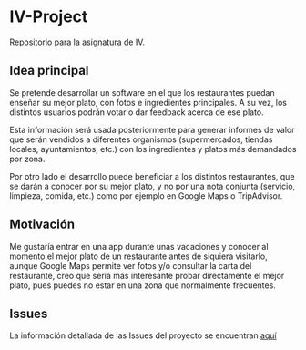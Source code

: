 # IV-Project
Repositorio para la asignatura de IV.

## Idea principal

Se pretende desarrollar un software en el que los restaurantes puedan enseñar su mejor plato, con fotos e ingredientes principales. A su vez, los distintos usuarios podrán votar o dar feedback acerca de ese plato.

Esta información será usada posteriormente para generar informes de valor que serán vendidos a diferentes organismos (supermercados, tiendas locales, ayuntamientos, etc.) con los ingredientes y platos más demandados por zona.

Por otro lado el desarrollo puede beneficiar a los distintos restaurantes, que se darán a conocer por su mejor plato, y no por una nota conjunta (servicio, limpieza, comida, etc.) como por ejemplo en Google Maps o TripAdvisor.

## Motivación

Me gustaría entrar en una app durante unas vacaciones y conocer al momento el mejor plato de un restaurante antes de siquiera visitarlo, aunque Google Maps permite ver fotos y/o consultar la carta del restaurante, creo que sería más interesante probar directamente el mejor plato, pues puedes no estar en una zona que normalmente frecuentes.

## Issues

La información detallada de las Issues del proyecto se encuentran [aquí](docs/issues.md)
